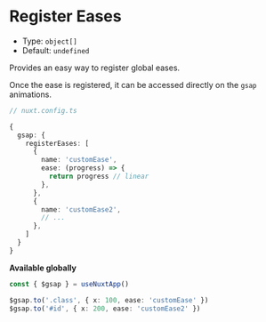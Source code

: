 # Register Eases

- Type: `object[]`
- Default: `undefined`

Provides an easy way to register global eases.

Once the ease is registered, it can be accessed directly on the `gsap` animations.

```ts
// nuxt.config.ts

{
  gsap: {
    registerEases: [
      {
        name: 'customEase',
        ease: (progress) => {
          return progress // linear
        },
      },
      {
        name: 'customEase2',
        // ...
      },
    ]
  }
}
```

**Available globally**

```ts
const { $gsap } = useNuxtApp()

$gsap.to('.class', { x: 100, ease: 'customEase' })
$gsap.to('#id', { x: 200, ease: 'customEase2' })
```

